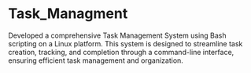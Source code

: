 # Task_Managment
Developed a comprehensive Task Management System using Bash scripting on a Linux platform. This system is designed to streamline task creation, tracking, and completion through a command-line interface, ensuring efficient task management and organization.
